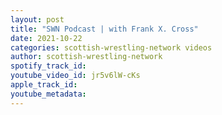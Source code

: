 ```yaml
---
layout: post
title: "SWN Podcast | with Frank X. Cross"
date: 2021-10-22
categories: scottish-wrestling-network videos
author: scottish-wrestling-network
spotify_track_id: 
youtube_video_id: jr5v6lW-cKs
apple_track_id: 
youtube_metadata: 
---
```

